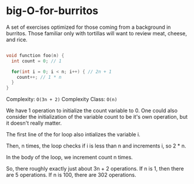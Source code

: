 # big-O-for-burritos
A set of exercises optimized for those coming from a background in burritos. Those familiar only with tortillas will want to review meat, cheese, and rice.

```C

void function foo(n) {
  int count = 0; // 1

  for(int i = 0; i < n; i++) { // 2n + 1
    count++; // 1 * n
  }
}
```

Complexity: `O(3n + 2)`
Complexity Class: `O(n)`

We have 1 operation to initialize the count variable to 0. One could
also consider the initialization of the variable count to be it's own
operation, but it doesn't really matter.

The first line of the for loop also intializes the variable i.

Then, n times, the loop checks if i is less than n and increments i, so
2 * n.

In the body of the loop, we increment count n times.

So, there roughly exactly just about 3n + 2 operations. If n is 1, then
there are 5 operations. If n is 100, there are 302 operations.
